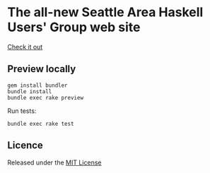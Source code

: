 # The all-new Seattle Area Haskell Users' Group web site

[Check it out][seahug]

## Preview locally

```
gem install bundler
bundle install
bundle exec rake preview
```

Run tests:

```
bundle exec rake test
```

## Licence

Released under the [MIT License][licence]

[licence]: LICENSE
[seahug]: http://seattlehaskell.org/
